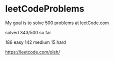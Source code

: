 # leetCodeProblems
My goal is to solve 500 problems at leetCode.com

solved 343/500 so far

186 easy
142 medium
15 hard


https://leetcode.com/olsh/
